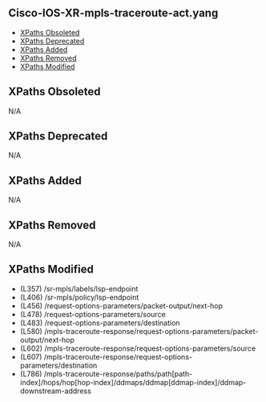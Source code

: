 ## Cisco-IOS-XR-mpls-traceroute-act.yang

- [XPaths Obsoleted](#xpaths-obsoleted)
- [XPaths Deprecated](#xpaths-deprecated)
- [XPaths Added](#xpaths-added)
- [XPaths Removed](#xpaths-removed)
- [XPaths Modified](#xpaths-modified)

## XPaths Obsoleted

N/A

## XPaths Deprecated

N/A

## XPaths Added

N/A

## XPaths Removed

N/A

## XPaths Modified

- (L357)	/sr-mpls/labels/lsp-endpoint
- (L406)	/sr-mpls/policy/lsp-endpoint
- (L456)	/request-options-parameters/packet-output/next-hop
- (L478)	/request-options-parameters/source
- (L483)	/request-options-parameters/destination
- (L580)	/mpls-traceroute-response/request-options-parameters/packet-output/next-hop
- (L602)	/mpls-traceroute-response/request-options-parameters/source
- (L607)	/mpls-traceroute-response/request-options-parameters/destination
- (L786)	/mpls-traceroute-response/paths/path[path-index]/hops/hop[hop-index]/ddmaps/ddmap[ddmap-index]/ddmap-downstream-address

